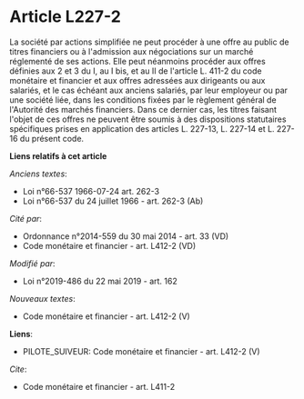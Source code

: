 # Article L227-2

La société par actions simplifiée ne peut procéder à une offre au public de titres financiers ou à l'admission aux
négociations sur un marché réglementé de ses actions. Elle peut néanmoins procéder aux offres définies aux 2 et 3 du I, au I
bis, et au  II de l'article L. 411-2 du code monétaire et financier  et aux offres adressées aux dirigeants ou aux salariés,
et le cas échéant aux anciens salariés, par leur employeur ou par une société liée, dans les conditions fixées par le
règlement général de l'Autorité des marchés financiers. Dans ce dernier cas, les titres faisant l'objet de ces offres ne
peuvent être soumis à des dispositions statutaires spécifiques prises en application des articles L. 227-13, L. 227-14 et L.
227-16 du présent code.

**Liens relatifs à cet article**

_Anciens textes_:

  - Loi n°66-537 1966-07-24 art. 262-3
  - Loi n°66-537 du 24 juillet 1966 - art. 262-3 (Ab)

_Cité par_:

  - Ordonnance n°2014-559 du 30 mai 2014 - art. 33 (VD)
  - Code monétaire et financier - art. L412-2 (VD)

_Modifié par_:

  - Loi n°2019-486 du 22 mai 2019 - art. 162

_Nouveaux textes_:

  - Code monétaire et financier - art. L412-2 (V)

**Liens**:

  - PILOTE_SUIVEUR: Code monétaire et financier - art. L412-2 (V)

_Cite_:

  - Code monétaire et financier - art. L411-2
